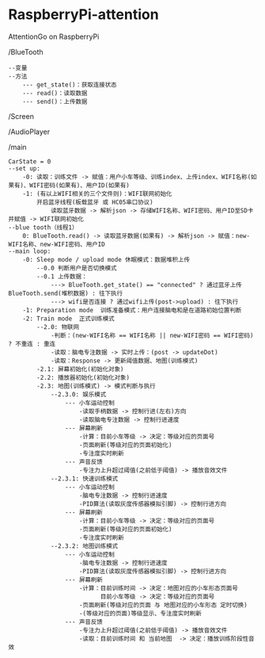 # RaspberryPi-attention
AttentionGo on RaspberryPi

/BlueTooth

    --变量
    --方法
        --- get_state()：获取连接状态
        --- read()：读取数据
        --- send()：上传数据
/Screen

/AudioPlayer

/main

    CarState = 0
    --set up:
        -0: 读取：训练文件 -> 赋值：用户小车等级、训练index、上传index、WIFI名称(如果有)、WIFI密码(如果有)、用户ID(如果有)
        -1: (有以上WIFI相关的三个文件则)：WIFI联网初始化
            开启蓝牙线程(板载蓝牙 或 HC05串口协议)
                读取蓝牙数据 -> 解析json -> 存储WIFI名称、WIFI密码、用户ID至SD卡并赋值 -> WIFI联网初始化
    --blue tooth（线程1）
        0: BlueTooth.read() -> 读取蓝牙数据(如果有) -> 解析json -> 赋值：new-WIFI名称、new-WIFI密码、用户ID
    --main loop:
        -0: Sleep mode / upload mode 休眠模式：数据堆积上传
            --0.0 判断用户是否切换模式
            --0.1 上传数据：
                ---> BlueTooth.get_state() == "connected" ? 通过蓝牙上传BlueTooth.send(堆积数据) : 往下执行
                ---> wifi是否连接 ? 通过wifi上传(post->upload) : 往下执行
        -1: Preparation mode  训练准备模式：用户连接脑电和是在道路初始位置判断
        -2: Train mode  正式训练模式
            --2.0: 物联网
                -判断：(new-WIFI名称 == WIFI名称 || new-WIFI密码 == WIFI密码) ? 不重连 : 重连
                -读取：脑电专注数据 -> 实时上传：(post -> updateDot)
                -读取：Response -> 更新阈值数据、地图(训练模式)
            -2.1: 屏幕初始化(初始化对象)
            -2.2: 播放器初始化(初始化对象)
            -2.3: 地图(训练模式) -> 模式判断与执行
                --2.3.0: 娱乐模式
                    --- 小车运动控制
                        -读取手柄数据 -> 控制行进(左右)方向
                        -读取脑电专注数据 -> 控制行进速度
                    --- 屏幕刷新
                        -计算：目前小车等级 -> 决定：等级对应的页面号
                        -页面刷新(等级对应的页面初始化)
                        -专注度实时刷新
                    --- 声音反馈
                        -专注力上升超过阈值(之前低于阈值) -> 播放音效文件
                --2.3.1: 快速训练模式
                    --- 小车运动控制
                        -脑电专注数据 -> 控制行进速度
                        -PID算法(读取灰度传感器模拟引脚) -> 控制行进方向
                    --- 屏幕刷新
                        -计算：目前小车等级 -> 决定：等级对应的页面号
                        -页面刷新(等级对应的页面初始化)
                        -专注度实时刷新
                --2.3.2: 地图训练模式
                    --- 小车运动控制
                        -脑电专注数据 -> 控制行进速度
                        -PID算法(读取灰度传感器模拟引脚) -> 控制行进方向
                    --- 屏幕刷新
                        -计算：目前训练时间 -> 决定：地图对应的小车形态页面号
                              目前小车等级 -> 决定：等级对应的页面号
                        -页面刷新(等级对应的页面 与 地图对应的小车形态 定时切换)
                        -(等级对应的页面)等级显示、专注度实时刷新
                    --- 声音反馈
                        -专注力上升超过阈值(之前低于阈值) -> 播放音效文件
                        -读取：目前训练时间 和 当前地图  -> 决定：播放训练阶段性音效